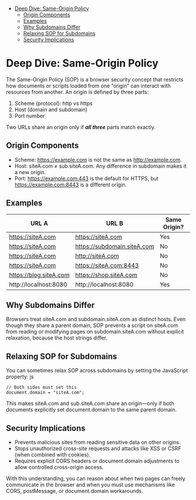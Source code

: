 - [Deep Dive: Same-Origin Policy](#deep-dive-same-origin-policy)
  - [Origin Components](#origin-components)
  - [Examples](#examples)
  - [Why Subdomains Differ](#why-subdomains-differ)
  - [Relaxing SOP for Subdomains](#relaxing-sop-for-subdomains)
  - [Security Implications](#security-implications)
# Deep Dive: Same-Origin Policy
The Same-Origin Policy (SOP) is a browser security concept that restricts how documents or scripts loaded from one “origin” can interact with resources from another. An origin is defined by three parts:
1. Scheme (protocol): http vs https
2. Host (domain and subdomain)
3. Port number

Two URLs share an origin only if ***all three*** parts match exactly.
## Origin Components
- Scheme: https://example.com is not the same as http://example.com.
- Host: siteA.com ≠ sub.siteA.com. Any difference in subdomain makes it a new origin.
- Port: https://example.com:443 is the default for HTTPS, but https://example.com:8443 is a different origin.

## Examples
| URL A                  | URL B                        | Same Origin? |
|------------------------|------------------------------|--------------|
| https://siteA.com      | https://siteA.com            | Yes          |
| https://siteA.com      | https://subdomain.siteA.com  | No           |
| https://siteA.com      | http://siteA.com             | No           |
| https://siteA.com      | https://siteA.com:8443       | No           |
| https://blog.siteA.com | https://shop.siteA.com       | No           |
| http://localhost:8080  | http://localhost:8080        | Yes          |

## Why Subdomains Differ
Browsers treat siteA.com and subdomain.siteA.com as distinct hosts. Even though they share a parent domain, SOP prevents a script on siteA.com from reading or modifying pages on subdomain.siteA.com without explicit relaxation, because the host strings differ.

## Relaxing SOP for Subdomains
You can sometimes relax SOP across subdomains by setting the JavaScript property:
js
```shell
// Both sides must set this
document.domain = "siteA.com";
```
This makes siteA.com and sub.siteA.com share an origin—only if both documents explicitly set document.domain to the same parent domain.

## Security Implications
- Prevents malicious sites from reading sensitive data on other origins.
- Stops unauthorized cross-site requests and attacks like XSS or CSRF (when combined with cookies).
- Requires explicit CORS headers or document.domain adjustments to allow controlled cross-origin access.

With this understanding, you can reason about when two pages can freely communicate in the browser and when you must use mechanisms like CORS, postMessage, or document.domain workarounds.
